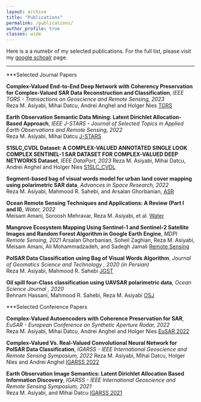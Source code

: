 ```yaml
---
layout: archive
title: "Publications"
permalink: /publications/
author_profile: true
classes: wide
---
```


Here is a a numebr of my selected publications. For the full list, please visit my [google schoalr](https://scholar.google.com/citations?user=jKpl5lQAAAAJ&hl=en) page.

---

***Selected Journal Papers 

**Complex-Valued End-to-End Deep Network with Coherency Preservation for Complex-Valued SAR Data Reconstruction and Classification**, *IEEE TGRS - Transactions on Geoscience and Remote Sensing, 2023*  
Reza M. Asiyabi, Mihai Datcu, Andrei Anghel and Holger Nies
[TGRS](https://ieeexplore.ieee.org/abstract/document/10102460)

**Earth Observation Semantic Data Mining: Latent Dirichlet Allocation-Based Approach**, *IEEE J-STARS - Journal of Selected Topics in Applied Earth Observations and Remote Sensing, 2022*  
Reza M. Asiyabi, Mihai Datcu
[J-STARS](https://ieeexplore.ieee.org/abstract/document/9735293)


**S1SLC_CVDL Dataset: A COMPLEX-VALUED ANNOTATED SINGLE LOOK COMPLEX SENTINEL-1 SAR DATASET FOR COMPLEX-VALUED DEEP NETWORKS Dataset**, *IEEE DataPort, 2023*
Reza M. Asiyabi, Mihai Datcu, Andrei Anghel and Holger Nies
[S1SLC_CVDL](https://dx.doi.org/10.21227/nm4g-yd98)

**Segment-based bag of visual words model for urban land cover mapping using polarimetric SAR data**, *Advances in Space Research, 2022*  
Reza M. Asiyabi, Mahmood R. Sahebi, and Arsalan Ghorbanian, 
[ASR](https://www.sciencedirect.com/science/article/abs/pii/S0273117721008024)

**Ocean Remote Sensing Techniques and Applications: A Review (Part I and II)**, *Water, 2022*  
Meisam Amani, Soroosh Mehravar, Reza M. Asiyabi, et al.
[Water](https://www.mdpi.com/2073-4441/14/21/3401)


**Mangrove Ecosystem Mapping Using Sentinel-1 and Sentinel-2 Satellite Images and Random Forest Algorithm in Google Earth Engine**, *MDPI Remote Sensing, 2021*
Arsalan Ghorbanian, Soheil Zaghian, Reza M. Asiyabi, Meisam Amani, Ali Mohammadzadeh, and Sadegh Jamali
[Remote Sensing](https://www.mdpi.com/2072-4292/13/13/2565)


**PolSAR Data Classification using Bag of Visual Words Algorithm**, *Journal of Geomatics Science and Technology , 2020 (in Persian)*  
Reza M. Asiyabi, Mahmood R. Sahebi
[JGST](http://jgst.issge.ir/article-1-780-en.htmlER)


**Oil spill four-Class classification using UAVSAR polarimetric data**, *Ocean Science Journal , 2020*  
Behnam Hassani, Mahmood R. Sahebi, Reza M. Asiyabi
[OSJ](https://link.springer.com/article/10.1007/s12601-020-0023-9)


***Selected Conference Papers

**Complex-Valued Autoencoders with Coherence Preservation for SAR**, *EuSAR - European Conference on Synthetic Aperture Radar, 2022*  
Reza M. Asiyabi, Mihai Datcu, Andrei Anghel and Holger Nies
[EuSAR 2022](https://ieeexplore.ieee.org/abstract/document/9944319)


**Complex-Valued Vs. Real-Valued Convolutional Neural Network for PolSAR Data Classification**, *IGARSS - IEEE International Geoscience and Remote Sensing Symposium, 2022* 
Reza M. Asiyabi, Mihai Datcu, Holger Nies and Andrei Anghel
[IGARSS 2022](https://ieeexplore.ieee.org/abstract/document/9884081)


**Earth Observation Image Semantics: Latent Dirichlet Allocation Based Information Discovery**, *IGARSS - IEEE International Geoscience and Remote Sensing Symposium, 2021*   
Reza M. Asiyabi, and Mihai Datcu
[IGARSS 2021](https://ieeexplore.ieee.org/abstract/document/9553122)
